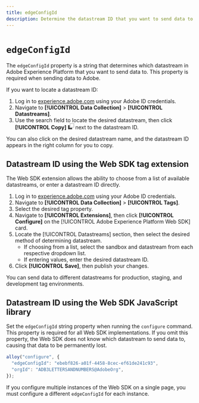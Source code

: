 ```yaml
---
title: edgeConfigId
description: Determine the datastream ID that you want to send data to.
---
```

# `edgeConfigId`

The `edgeConfigId` property is a string that determines which datastream in Adobe Experience Platform that you want to send data to. This property is required when sending data to Adobe.

If you want to locate a datastream ID:

1. Log in to [experience.adobe.com](https://experience.adobe.com) using your Adobe ID credentials.
1. Navigate to **[!UICONTROL Data Collection]** > **[!UICONTROL Datastreams]**.
1. Use the search field to locate the desired datastream, then click **[!UICONTROL Copy]** ![Copy](../../assets/copy.png) next to the datastream ID.

You can also click on the desired datastream name, and the datastream ID appears in the right column for you to copy.

## Datastream ID using the Web SDK tag extension

The Web SDK extension allows the ability to choose from a list of available datastreams, or enter a datastream ID directly.

1. Log in to [experience.adobe.com](https://experience.adobe.com) using your Adobe ID credentials.
1. Navigate to **[!UICONTROL Data Collection]** > **[!UICONTROL Tags]**.
1. Select the desired tag property.
1. Navigate to **[!UICONTROL Extensions]**, then click **[!UICONTROL Configure]** on the [!UICONTROL Adobe Experience Platform Web SDK] card.
1. Locate the [!UICONTROL Datastreams] section, then select the desired method of determining datastream.
   * If choosing from a list, select the sandbox and datastream from each respective dropdown list.
   * If entering values, enter the desired datastream ID.
1. Click **[!UICONTROL Save]**, then publish your changes.

You can send data to different datastreams for production, staging, and development tag environments.

## Datastream ID using the Web SDK JavaScript library

Set the `edgeConfigId` string property when running the `configure` command. This property is required for all Web SDK implementations. If you omit this property, the Web SDK does not know which datastream to send data to, causing that data to be permanently lost.

```js
alloy("configure", {
  "edgeConfigId": "ebebf826-a01f-4458-8cec-ef61de241c93",
  "orgId": "ADB3LETTERSANDNUMBERS@AdobeOrg",
});
```

If you configure multiple instances of the Web SDK on a single page, you must configure a different `edgeConfigId` for each instance.
